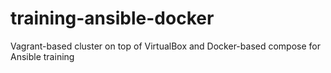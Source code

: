 # training-ansible-docker
Vagrant-based cluster on top of VirtualBox and Docker-based compose for Ansible training
